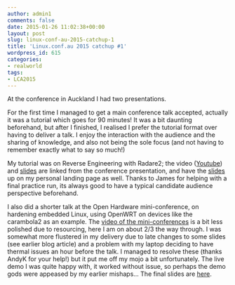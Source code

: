 ```yaml
---
author: admin1
comments: false
date: 2015-01-26 11:02:38+00:00
layout: post
slug: linux-conf-au-2015-catchup-1
title: 'Linux.conf.au 2015 catchup #1'
wordpress_id: 615
categories:
- realworld
tags:
- LCA2015
---
```


At the conference in Auckland I had two presentations.

For the first time I managed to get a main conference talk accepted, actually it was a tutorial which goes for 90 minutes! It was a bit daunting beforehand, but after I finished, I realised I prefer the tutorial format over having to deliver a talk. I enjoy the interaction with the audience and the sharing of knowledge, and also not being the sole focus (and not having to remember exactly what to say so much!)

My tutorial was on Reverse Engineering with Radare2; the video ([Youtube](http://youtu.be/R3sGlzXfEkU)) and [slides](http://lca2015.linux.org.au/slides/138/radare2_tutorial.pdf) are linked from the conference presentation, and have the [slides](http://andrewmcdonnell.net/slides/lca2015_radaretutorial.pdf) up on my personal landing page as well. Thanks to James for helping with a final practice run, its always good to have a typical candidate audience perspective beforehand.

I also did a shorter talk at the Open Hardware mini-conference, on hardening embedded Linux, using OpenWRT on devices like the carambola2 as an example.  The [video of the mini-conferences](https://www.youtube.com/watch?v=k3mSz7Xprl0&feature=youtu.be) is a bit less polished due to resourcing, here I am on about 2/3 the way through.  I was somewhat more flustered in my delivery due to late changes to some slides (see earlier blog article) and a problem with my laptop deciding to have thermal issues an hour before the talk.  I managed to resolve these (thanks AndyK for your help!) but it put me off my mojo a bit unfortunately. The live demo I was quite happy with, it worked without issue, so perhaps the demo gods were appeased by my earlier mishaps...  The final slides are [here](http://andrewmcdonnell.net/slides/lca2015_openhardware.pdf).
